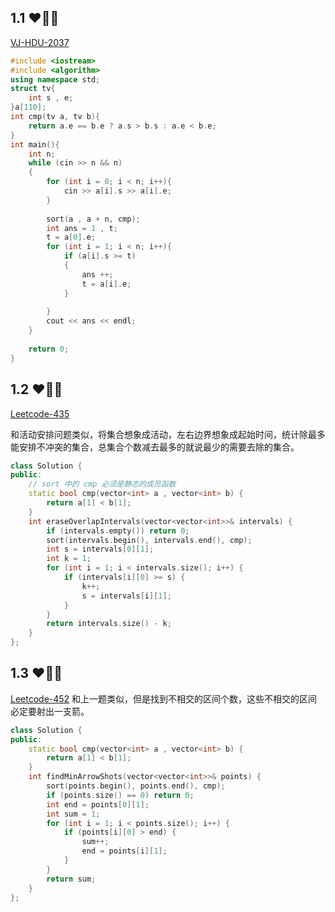 ## 1.1 ❤🧡💛

[VJ-HDU-2037](https://vjudge.net/problem/HDU-2037)

```cpp
#include <iostream>
#include <algorithm>
using namespace std;
struct tv{
    int s , e;
}a[110];
int cmp(tv a, tv b){
    return a.e == b.e ? a.s > b.s : a.e < b.e;
}
int main(){
    int n;
    while (cin >> n && n)
    {
        for (int i = 0; i < n; i++){
            cin >> a[i].s >> a[i].e;
        }
        
        sort(a , a + n, cmp); 
        int ans = 1 , t;
        t = a[0].e;
        for (int i = 1; i < n; i++){
            if (a[i].s >= t)
            {
                ans ++;
                t = a[i].e;
            }
            
        }
        cout << ans << endl;
    }
    
    return 0;
}
``` 
## 1.2 ❤🧡💛
[Leetcode-435](https://leetcode-cn.com/problems/non-overlapping-intervals/)

和活动安排问题类似，将集合想象成活动，左右边界想象成起始时间，统计除最多能安排不冲突的集合，总集合个数减去最多的就说最少的需要去除的集合。

```cpp
class Solution {
public:
    // sort 中的 cmp 必须是静态的成员函数
    static bool cmp(vector<int> a , vector<int> b) {
        return a[1] < b[1];
    }
    int eraseOverlapIntervals(vector<vector<int>>& intervals) {
        if (intervals.empty()) return 0;
        sort(intervals.begin(), intervals.end(), cmp);
        int s = intervals[0][1];
        int k = 1;
        for (int i = 1; i < intervals.size(); i++) {
            if (intervals[i][0] >= s) {
                k++;
                s = intervals[i][1];
            }
        }
        return intervals.size() - k;
    }
};
```

## 1.3 ❤🧡💛
[Leetcode-452](https://leetcode-cn.com/problems/minimum-number-of-arrows-to-burst-balloons/)
和上一题类似，但是找到不相交的区间个数，这些不相交的区间必定要射出一支箭。

```cpp
class Solution {
public:
    static bool cmp(vector<int> a , vector<int> b) {
        return a[1] < b[1];
    }
    int findMinArrowShots(vector<vector<int>>& points) {
        sort(points.begin(), points.end(), cmp);
        if (points.size() == 0) return 0;
        int end = points[0][1];
        int sum = 1;
        for (int i = 1; i < points.size(); i++) {
            if (points[i][0] > end) {
                sum++;
                end = points[i][1];
            }
        }
        return sum;
    }
};
```
